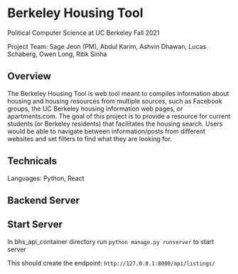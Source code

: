 # Berkeley Housing Tool
Political Computer Science at UC Berkeley Fall 2021

Project Team: Sage Jeon (PM), Abdul Karim, Ashvin Dhawan, Lucas Schaberg, Owen Long, Ritik Sinha

## Overview
The Berkeley Housing Tool is web tool meant to compiles information about housing and housing resources from multiple sources, such as Facebook groups, the UC Berkeley housing information web pages, or apartments.com. The goal of this project is to provide a resource for current students (or Berkeley residents) that facilitates the housing search. 
Users would be able to navigate between information/posts from different websites and set filters to find what they are looking for. 

## Technicals
Languages: Python, React

## Backend Server
## Start Server 
In bhs_api_container directory run `python manage.py runserver` to start server

This should create the endpoint: `http://127.0.0.1:8000/api/listings/`



